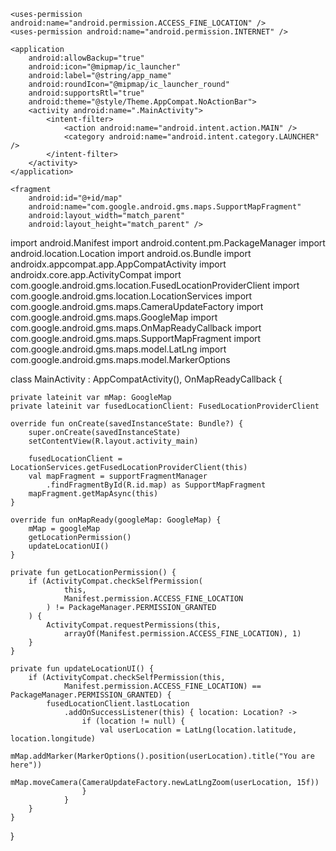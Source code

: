 <manifest xmlns:android="http://schemas.android.com/apk/res/android"
    package="com.example.locationtracker">

    <uses-permission android:name="android.permission.ACCESS_FINE_LOCATION" />
    <uses-permission android:name="android.permission.INTERNET" />
    
    <application
        android:allowBackup="true"
        android:icon="@mipmap/ic_launcher"
        android:label="@string/app_name"
        android:roundIcon="@mipmap/ic_launcher_round"
        android:supportsRtl="true"
        android:theme="@style/Theme.AppCompat.NoActionBar">
        <activity android:name=".MainActivity">
            <intent-filter>
                <action android:name="android.intent.action.MAIN" />
                <category android:name="android.intent.category.LAUNCHER" />
            </intent-filter>
        </activity>
    </application>
</manifest>
<RelativeLayout xmlns:android="http://schemas.android.com/apk/res/android"
    xmlns:tools="http://schemas.android.com/tools"
    android:layout_width="match_parent"
    android:layout_height="match_parent"
    tools:context=".MainActivity">

    <fragment
        android:id="@+id/map"
        android:name="com.google.android.gms.maps.SupportMapFragment"
        android:layout_width="match_parent"
        android:layout_height="match_parent" />

</RelativeLayout>
import android.Manifest
import android.content.pm.PackageManager
import android.location.Location
import android.os.Bundle
import androidx.appcompat.app.AppCompatActivity
import androidx.core.app.ActivityCompat
import com.google.android.gms.location.FusedLocationProviderClient
import com.google.android.gms.location.LocationServices
import com.google.android.gms.maps.CameraUpdateFactory
import com.google.android.gms.maps.GoogleMap
import com.google.android.gms.maps.OnMapReadyCallback
import com.google.android.gms.maps.SupportMapFragment
import com.google.android.gms.maps.model.LatLng
import com.google.android.gms.maps.model.MarkerOptions

class MainActivity : AppCompatActivity(), OnMapReadyCallback {

    private lateinit var mMap: GoogleMap
    private lateinit var fusedLocationClient: FusedLocationProviderClient

    override fun onCreate(savedInstanceState: Bundle?) {
        super.onCreate(savedInstanceState)
        setContentView(R.layout.activity_main)

        fusedLocationClient = LocationServices.getFusedLocationProviderClient(this)
        val mapFragment = supportFragmentManager
            .findFragmentById(R.id.map) as SupportMapFragment
        mapFragment.getMapAsync(this)
    }

    override fun onMapReady(googleMap: GoogleMap) {
        mMap = googleMap
        getLocationPermission()
        updateLocationUI()
    }

    private fun getLocationPermission() {
        if (ActivityCompat.checkSelfPermission(
                this,
                Manifest.permission.ACCESS_FINE_LOCATION
            ) != PackageManager.PERMISSION_GRANTED
        ) {
            ActivityCompat.requestPermissions(this,
                arrayOf(Manifest.permission.ACCESS_FINE_LOCATION), 1)
        }
    }

    private fun updateLocationUI() {
        if (ActivityCompat.checkSelfPermission(this,
                Manifest.permission.ACCESS_FINE_LOCATION) == PackageManager.PERMISSION_GRANTED) {
            fusedLocationClient.lastLocation
                .addOnSuccessListener(this) { location: Location? ->
                    if (location != null) {
                        val userLocation = LatLng(location.latitude, location.longitude)
                        mMap.addMarker(MarkerOptions().position(userLocation).title("You are here"))
                        mMap.moveCamera(CameraUpdateFactory.newLatLngZoom(userLocation, 15f))
                    }
                }
        }
    }
}
